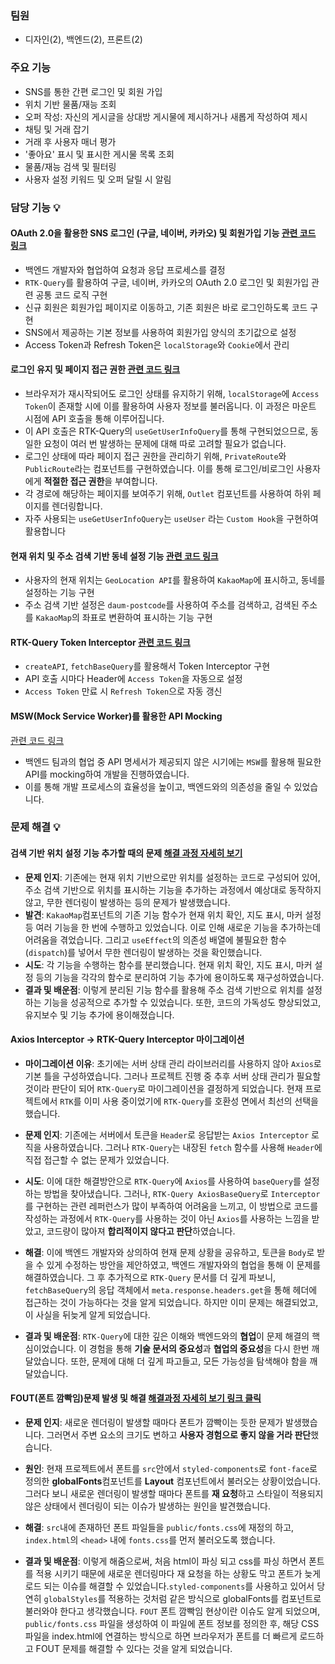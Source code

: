### 팀원
- 디자인(2), 백엔드(2), 프론트(2)

### 주요 기능
- SNS를 통한 간편 로그인 및 회원 가입
- 위치 기반 물품/재능 조회
- 오퍼 작성: 자신의 게시글을 상대방 게시물에 제시하거나 새롭게 작성하여 제시
- 채팅 및 거래 잡기
- 거래 후 사용자 매너 평가
- '좋아요' 표시 및 표시한 게시물 목록 조회
- 물품/재능 검색 및 필터링
- 사용자 설정 키워드 및 오퍼 달릴 시 알림

### 담당 기능 💡
#### OAuth 2.0을 활용한 SNS 로그인 (구글, 네이버, 카카오) 및 회원가입 기능 [관련 코드 링크](https://github.com/trade-market/trade-market-FE/blob/dev/src/store/api/authApiSlice.ts)
- 백엔드 개발자와 협업하여 요청과 응답 프로세스를 결정
- ```RTK-Query```를 활용하여 구글, 네이버, 카카오의 OAuth 2.0 로그인 및 회원가입 관련 공통 코드 로직 구현
- 신규 회원은 회원가입 페이지로 이동하고, 기존 회원은 바로 로그인하도록 코드 구현
- SNS에서 제공하는 기본 정보를 사용하여 회원가입 양식의 초기값으로 설정
- Access Token과 Refresh Token은 ```localStorage```와 ```Cookie```에서 관리
#### 로그인 유지 및 페이지 접근 권한 [관련 코드 링크](https://github.com/trade-market/trade-market-FE/blob/dev/src/components/PrivateRoute.tsx)
- 브라우저가 재시작되어도 로그인 상태를 유지하기 위해, ```localStorage```에 ```Access Token```이 존재할 시에 이를 활용하여 사용자 정보를 불러옵니다. 이 과정은 마운트 시점에 API 호출을 통해 이루어집니다.
- 이 API 호출은 RTK-Query의 ```useGetUserInfoQuery```를 통해 구현되었으므로, 동일한 요청이 여러 번 발생하는 문제에 대해 따로 고려할 필요가 없습니다.
- 로그인 상태에 따라 페이지 접근 권한을 관리하기 위해, ```PrivateRoute```와 ```PublicRoute```라는 컴포넌트를 구현하였습니다. 이를 통해 로그인/비로그인 사용자에게 **적절한 접근 권한**을 부여합니다.
- 각 경로에 해당하는 페이지를 보여주기 위해, ```Outlet``` 컴포넌트를 사용하여 하위 페이지를 렌더링합니다.
- 자주 사용되는 ```useGetUserInfoQuery```는 ```useUser``` 라는 ```Custom Hook```을 구현하여 활용합니다
#### 현재 위치 및 주소 검색 기반 동네 설정 기능 [관련 코드 링크](https://github.com/trade-market/trade-market-FE/blob/dev/src/components/common/ProfileSetupForm/KakaoMap/KakaoMap.tsx)
- 사용자의 현재 위치는 ```GeoLocation API```를 활용하여 ```KakaoMap```에 표시하고, 동네를 설정하는 기능 구현
- 주소 검색 기반 설정은 ```daum-postcode```를 사용하여 주소를 검색하고, 검색된 주소를 ```KakaoMap```의 좌표로 변환하여 표시하는 기능 구현
#### RTK-Query Token Interceptor [관련 코드 링크](https://github.com/trade-market/trade-market-FE/blob/dev/src/store/api/apiSlice.ts)
- ```createAPI```, ```fetchBaseQuery```를 활용해서 Token Interceptor 구현
- API 호출 시마다 Header에 ```Access Token```을 자동으로 설정
- ```Access Token``` 만료 시 ```Refresh Token```으로 자동 갱신
#### MSW(Mock Service Worker)를 활용한 API Mocking
[관련 코드 링크](https://github.com/trade-market/trade-market-FE/blob/dev/src/mocks/handlers.ts)
- 백엔드 팀과의 협업 중 API 명세서가 제공되지 않은 시기에는 ```MSW```를 활용해 필요한 API를 mocking하여 개발을 진행하였습니다.
- 이를 통해 개발 프로세스의 효율성을 높이고, 백엔드와의 의존성을 줄일 수 있었습니다.

### 문제 해결 💡
#### 검색 기반 위치 설정 기능 추가할 때의 문제 [해결 과정 자세히 보기](https://dot-amber-1d1.notion.site/b27fd90a02084d8993156a5c6e124397?pvs=4)
- **문제 인지**: 기존에는 현재 위치 기반으로만 위치를 설정하는 코드로 구성되어 있어, 주소 검색 기반으로 위치를 표시하는 기능을 추가하는 과정에서 예상대로 동작하지 않고, 무한 렌더링이 발생하는 등의 문제가 발생했습니다. 
- **발견**: ```KakaoMap```컴포넌트의 기존 기능 함수가 현재 위치 확인, 지도 표시, 마커 설정 등 여러 기능을 한 번에 수행하고 있었습니다. 이로 인해 새로운 기능을 추가하는데 어려움을 겪었습니다.
그리고 ```useEffect```의 의존성 배열에 불필요한 함수(```dispatch```)를 넣어서 무한 렌더링이 발생하는 것을 확인했습니다.
- **시도**: 각 기능을 수행하는 함수를 분리했습니다. 현재 위치 확인, 지도 표시, 마커 설정 등의 기능을 각각의 함수로 분리하여 기능 추가에 용이하도록 재구성하였습니다.
- **결과 및 배운점**: 이렇게 분리된 기능 함수를 활용해 주소 검색 기반으로 위치를 설정하는 기능을 성공적으로 추가할 수 있었습니다. 또한, 코드의 가독성도 향상되었고, 유지보수 및 기능 추가에 용이해졌습니다.

#### Axios Interceptor -> RTK-Query Interceptor 마이그레이션
- **마이그레이션 이유**: 초기에는 서버 상태 관리 라이브러리를 사용하지 않아 ```Axios```로 기본 틀을 구성하였습니다. 그러나 프로젝트 진행 중 추후 서버 상태 관리가 필요할 것이라 판단이 되어 ```RTK-Query```로 마이그레이션을 결정하게 되었습니다. 현재 프로젝트에서 ```RTK```를 이미 사용 중이었기에 ```RTK-Query```를 호환성 면에서 최선의 선택을 했습니다.

- **문제 인지**: 기존에는 서버에서 토큰을 ```Header```로 응답받는 ```Axios Interceptor``` 로직을 사용하였습니다. 그러나 ```RTK-Query```는 내장된 ```fetch``` 함수를 사용해 ```Header```에 직접 접근할 수 없는 문제가 있었습니다.

- **시도**: 이에 대한 해결방안으로 ```RTK-Query```에 ```Axios```를 사용하여 ```baseQuery```를 설정하는 방법을 찾아냈습니다. 그러나, ```RTK-Query AxiosBaseQuery```로 ```Interceptor```를 구현하는 관련 레퍼런스가 많이 부족하여 어려움을 느끼고, 이 방법으로 코드를 작성하는 과정에서 ```RTK-Query```를 사용하는 것이 아닌 ```Axios```를 사용하는 느낌을 받았고, 코드량이 많아져 **합리적이지 않다고 판단**하였습니다. 

- **해결**: 이에 백엔드 개발자와 상의하여 현재 문제 상황을 공유하고, 토큰을 `Body`로 받을 수 있게 수정하는 방안을 제안하였고, 백엔드 개발자와의 협업을 통해 이 문제를 해결하였습니다. 그 후 추가적으로 `RTK-Query` 문서를 더 깊게 파보니, `fetchBaseQuery`의 응답 객체에서 `meta.response.headers.get`을 통해 헤더에 접근하는 것이 가능하다는 것을 알게 되었습니다. 하지만 이미 문제는 해결되었고, 이 사실을 뒤늦게 알게 되었습니다.

- **결과 및 배운점**: `RTK-Query`에 대한 깊은 이해와 백엔드와의 **협업**이 문제 해결의 핵심이었습니다. 이 경험을 통해 **기술 문서의 중요성**과 **협업의 중요성**을 다시 한번 깨달았습니다. 또한, 문제에 대해 더 깊게 파고들고, 모든 가능성을 탐색해야 함을 깨달았습니다.

#### FOUT(폰트 깜빡임)문제 발생 및 해결 [해결과정 자세히 보기 링크 클릭](https://dot-amber-1d1.notion.site/FOUT-6618ab9ac37f408d98bfe275643bb960)
- **문제 인지**: 새로운 렌더링이 발생할 때마다 폰트가 깜빡이는 듯한 문제가 발생했습니다. 그러면서 주변 요소의 크기도 변하고 **사용자 경험으로 좋지 않을 거라 판단**했습니다.

- **원인**: 현재 프로젝트에서 폰트를 ```src```안에서 ```styled-components```로 ```font-face```로 정의한 **globalFonts**컴포넌트를 **Layout** 컴포넌트에서 불러오는 상황이었습니다.
그러다 보니 새로운 렌더링이 발생할 때마다 폰트를 **재 요청**하고 스타일이 적용되지 않은 상태에서 렌더링이 되는 이슈가 발생하는 원인을 발견했습니다.

- **해결**: ```src```내에 존재하던 폰트 파일들을 ```public/fonts.css```에 재정의 하고, ```index.html```의 ```<head>``` 내에 ```fonts.css```를 먼저 불러오도록 했습니다.

- **결과 및 배운점**: 이렇게 해줌으로써, 처음 html이 파싱 되고 css를 파싱 하면서 폰트를 적용 시키기 때문에 새로운 렌더링마다 재 요청을 하는 상황도 막고 폰트가 늦게 로드 되는 이슈를 해결할 수 있었습니다.```styled-components```를 사용하고 있어서 당연히 ```globalStyles```를 적용하는 것처럼 같은 방식으로 globalFonts를 컴포넌트로 불러와야 한다고 생각했습니다.
```FOUT``` 폰트 깜빡임 현상이란 이슈도 알게 되었으며, ```public/fonts.css``` 파일을 생성하여 이 파일에 폰트 정보를 정의한 후, 해당 CSS 파일을 index.html에 연결하는 방식으로 하면 브라우저가 폰트를 더 빠르게 로드하고 FOUT 문제를 해결할 수 있다는 것을 알게 되었습니다.